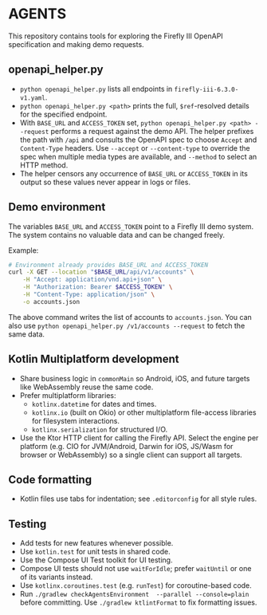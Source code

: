 # AGENTS

This repository contains tools for exploring the Firefly III OpenAPI specification and making demo requests.

## openapi_helper.py
- `python openapi_helper.py` lists all endpoints in `firefly-iii-6.3.0-v1.yaml`.
- `python openapi_helper.py <path>` prints the full, `$ref`-resolved details for the specified endpoint.
- With `BASE_URL` and `ACCESS_TOKEN` set, `python openapi_helper.py <path> --request` performs a request against the demo API. The helper prefixes the path with `/api` and consults the OpenAPI spec to choose `Accept` and `Content-Type` headers. Use `--accept` or `--content-type` to override the spec when multiple media types are available, and `--method` to select an HTTP method.
- The helper censors any occurrence of `BASE_URL` or `ACCESS_TOKEN` in its output so these values never appear in logs or files.

## Demo environment
The variables `BASE_URL` and `ACCESS_TOKEN` point to a Firefly III demo system. The system contains no valuable data and can be changed freely.

Example:
```bash
# Environment already provides BASE_URL and ACCESS_TOKEN
curl -X GET --location "$BASE_URL/api/v1/accounts" \
    -H "Accept: application/vnd.api+json" \
    -H "Authorization: Bearer $ACCESS_TOKEN" \
    -H "Content-Type: application/json" \
    -o accounts.json
```

The above command writes the list of accounts to `accounts.json`. You can also
use `python openapi_helper.py /v1/accounts --request` to fetch the same data.

## Kotlin Multiplatform development
- Share business logic in `commonMain` so Android, iOS, and future targets like WebAssembly reuse the same code.
- Prefer multiplatform libraries:
  - `kotlinx.datetime` for dates and times.
  - `kotlinx.io` (built on Okio) or other multiplatform file-access libraries for filesystem interactions.
  - `kotlinx.serialization` for structured I/O.
- Use the Ktor HTTP client for calling the Firefly API. Select the engine per platform (e.g. CIO for JVM/Android, Darwin for iOS, JS/Wasm for browser or WebAssembly) so a single client can support all targets.

## Code formatting
- Kotlin files use tabs for indentation; see `.editorconfig` for all style rules.

## Testing
- Add tests for new features whenever possible.
- Use `kotlin.test` for unit tests in shared code.
- Use the Compose UI Test toolkit for UI testing.
- Compose UI tests should not use `waitForIdle`; prefer `waitUntil` or one of its variants instead.
- Use `kotlinx.coroutines.test` (e.g. `runTest`) for coroutine-based code.
- Run `./gradlew checkAgentsEnvironment  --parallel --console=plain` before committing. Use `./gradlew ktlintFormat` to fix formatting issues.
